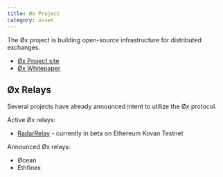```yaml
---
title: Øx Project
category: asset
---
```


The Øx project is building open-source infrastructure for distributed exchanges.

+ [Øx Project site](https://0xproject.com/)
+ [Øx Whitepaper](https://0xproject.com/pdfs/0x_white_paper.pdf)

## Øx Relays

Several projects have already announced intent to utilize the Øx protocol.

Active Øx relays:
+ [RadarRelay](./radarrelay) - currently in beta on Ethereum Kovan Testnet

Announced Øx relays:
+ Øcean
+ Ethfinex



